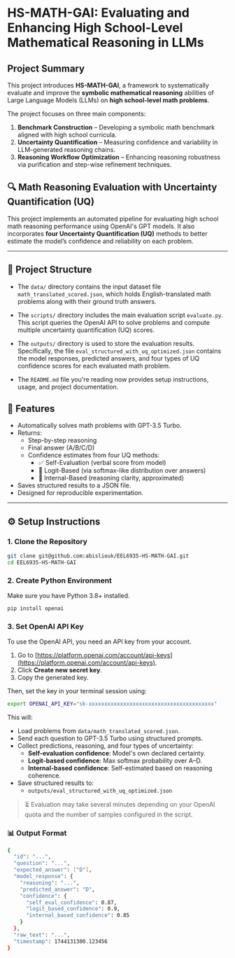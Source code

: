 # HS-MATH-GAI: Evaluating and Enhancing High School-Level Mathematical Reasoning in LLMs

## Project Summary

This project introduces **HS-MATH-GAI**, a framework to systematically evaluate and improve the **symbolic mathematical reasoning** abilities of Large Language Models (LLMs) on **high school-level math problems**.

The project focuses on three main components:
1. **Benchmark Construction** – Developing a symbolic math benchmark aligned with high school curricula.
2. **Uncertainty Quantification** – Measuring confidence and variability in LLM-generated reasoning chains.
3. **Reasoning Workflow Optimization** – Enhancing reasoning robustness via purification and step-wise refinement techniques.

## 🔍 Math Reasoning Evaluation with Uncertainty Quantification (UQ)

This project implements an automated pipeline for evaluating high school math reasoning performance using OpenAI's GPT models. It also incorporates **four Uncertainty Quantification (UQ)** methods to better estimate the model’s confidence and reliability on each problem.

---
## 📂 Project Structure

- The `data/` directory contains the input dataset file `math_translated_scored.json`, which holds English-translated math problems along with their ground truth answers.

- The `scripts/` directory includes the main evaluation script `evaluate.py`. This script queries the OpenAI API to solve problems and compute multiple uncertainty quantification (UQ) scores.

- The `outputs/` directory is used to store the evaluation results. Specifically, the file `eval_structured_with_uq_optimized.json` contains the model responses, predicted answers, and four types of UQ confidence scores for each evaluated math problem.

- The `README.md` file you're reading now provides setup instructions, usage, and project documentation.

## 🚀 Features

- Automatically solves math problems with GPT-3.5 Turbo.
- Returns:
  - Step-by-step reasoning
  - Final answer (A/B/C/D)
  - Confidence estimates from four UQ methods:
    - ✅ Self-Evaluation (verbal score from model)
    - 🔢 Logit-Based (via softmax-like distribution over answers)
    - 🧠 Internal-Based (reasoning clarity, approximated)
- Saves structured results to a JSON file.
- Designed for reproducible experimentation.

---

## ⚙️ Setup Instructions

### 1. Clone the Repository

```bash
git clone git@github.com:abisliouk/EEL6935-HS-MATH-GAI.git
cd EEL6935-HS-MATH-GAI
```

### 2. Create Python Environment

Make sure you have Python 3.8+ installed.

```bash
pip install openai
```

### 3. Set OpenAI API Key

To use the OpenAI API, you need an API key from your account.

1. Go to [https://platform.openai.com/account/api-keys](https://platform.openai.com/account/api-keys).
2. Click **Create new secret key**.
3. Copy the generated key.

Then, set the key in your terminal session using:

```bash
export OPENAI_API_KEY="sk-xxxxxxxxxxxxxxxxxxxxxxxxxxxxxxxxxxxxxxxx"
```

This will:
- Load problems from `data/math_translated_scored.json`.
- Send each question to GPT-3.5 Turbo using structured prompts.
- Collect predictions, reasoning, and four types of uncertainty:
  - **Self-evaluation confidence**: Model's own declared certainty.
  - **Logit-based confidence**: Max softmax probability over A–D.
  - **Internal-based confidence**: Self-estimated based on reasoning coherence.
- Save structured results to:
  - `outputs/eval_structured_with_uq_optimized.json`

> ⏳ Evaluation may take several minutes depending on your OpenAI quota and the number of samples configured in the script.


### 📊 Output Format
```bash
{
  "id": "...",
  "question": "...",
  "expected_answer": ["D"],
  "model_response": {
    "reasoning": "...",
    "predicted_answer": "D",
    "confidence": {
      "self_eval_confidence": 0.87,
      "logit_based_confidence": 0.9,
      "internal_based_confidence": 0.85
    }
  },
  "raw_text": "...",
  "timestamp": 1744131300.123456
}
```